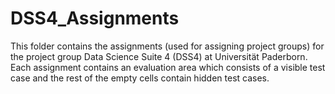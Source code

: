 # DSS4_Assignments
This folder contains the assignments (used for assigning project groups) for the project group Data Science Suite 4 (DSS4) at Universität Paderborn. Each assignment contains an evaluation area which consists of a visible test case and the rest of the empty cells contain hidden test cases.

